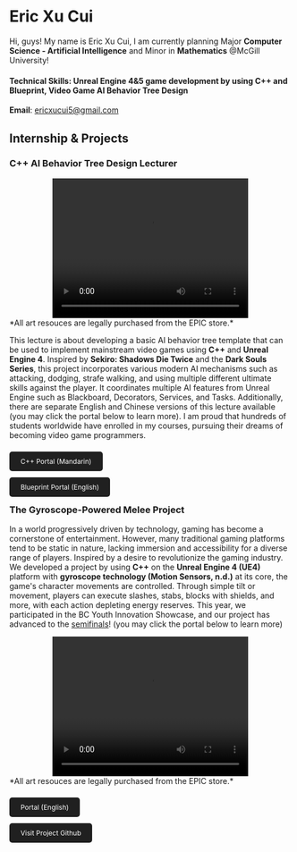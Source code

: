 # Eric Xu Cui
Hi, guys! My name is Eric Xu Cui, I am currently planning Major **Computer Science - Artificial Intelligence** and Minor in **Mathematics** @McGill University!

#### Technical Skills: Unreal Engine 4&5 game development by using C++ and Blueprint, Video Game AI Behavior Tree Design

**Email**: [ericxucui5@gmail.com](ericxucui5@gmail.com)

## Internship & Projects
### C++ AI Behavior Tree Design Lecturer
<div style="text-align: center;">
    <video width="350" height="250" controls>
    <source src="Assets/CppAIProject.mp4" type="video/mp4">
    Your browser does not support the video tag.
    </video>
</div>
*All art resouces are legally purchased from the EPIC store.*

This lecture is about developing a basic AI behavior tree template that can be used to implement mainstream video games using **C++** and **Unreal Engine 4**. Inspired by **Sekiro: Shadows Die Twice** and the **Dark Souls Series**, this project incorporates various modern AI mechanisms such as attacking, dodging, strafe walking, and using multiple different ultimate skills against the player. It coordinates multiple AI features from Unreal Engine such as Blackboard, Decorators, Services, and Tasks. Additionally, there are separate English and Chinese versions of this lecture available (you may click the portal below to learn more). I am proud that hundreds of students worldwide have enrolled in my courses, pursuing their dreams of becoming video game programmers.

<br><a href="https://www.yiihuu.com/a_11330.html" style="background-color: #202020; color: white; padding: 10px 20px; text-decoration: none; border-radius: 5px; font-size: 12px;">C++ Portal (Mandarin)</a>

<br><a href="https://www.wingfox.com/c/8686_1895_15502" style="background-color: #202020; color: white; padding: 10px 20px; text-decoration: none; border-radius: 5px; font-size: 12px;">Blueprint  Portal (English)</a>

### The Gyroscope-Powered Melee Project
In a world progressively driven by technology, gaming has become a cornerstone of entertainment. However, many traditional gaming platforms tend to be static in nature, lacking immersion and accessibility for a diverse range of players. Inspired by a desire to revolutionize the gaming industry. We developed a project by using **C++** on the **Unreal Engine 4 (UE4)** platform with **gyroscope technology (Motion Sensors, n.d.)** at its core, the game's character movements are controlled. Through simple tilt or movement, players can execute slashes, stabs, blocks with shields, and more, with each action depleting energy reserves. This year, we participated in the BC Youth Innovation Showcase, and our project has advanced to the [semifinals](https://www.sciencefairs.ca/news/2023/semifinalists-for-the-fifth-annual-youth-innovatio/)! (you may click the portal below to learn more)
<div style="text-align: center;">
    <video width="350" height="250" controls>
    <source src="Assets/Gyroscope.mp4" type="video/mp4">
    Your browser does not support the video tag.
    </video>
</div>
*All art resouces are legally purchased from the EPIC store.*

<br><a href="https://www.sciencefairs.ca/participate/yis/semifinalists/jason-eric-project/" style="background-color: #202020; color: white; padding: 10px 20px; text-decoration: none; border-radius: 5px; font-size: 12px;">Portal (English)</a>

<br><a href="https://github.com/EricXuCui/Banneret-The-Gyroscope-Powered-Medieval-Combat-Project" style="background-color: #202020; color: white; padding: 10px 20px; text-decoration: none; border-radius: 5px; font-size: 12px;">Visit Project Github</a>
